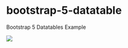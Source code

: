 # bootstrap-5-datatable
Bootstrap 5 Datatables Example

![](https://i.ibb.co/Dz1HFCR/bootstrap-5-datatable.jpg)
